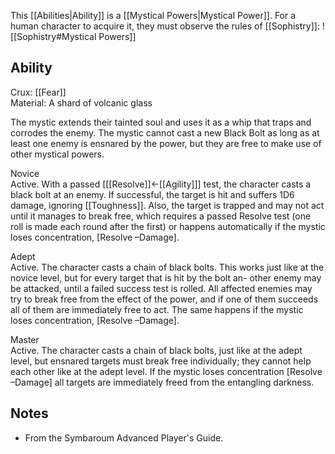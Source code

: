 This [[Abilities|Ability]] is a [[Mystical Powers|Mystical Power]]. For a human character to acquire it, they must observe the rules of [[Sophistry]]:
![[Sophistry#Mystical Powers]]
## Ability
Crux: [[Fear]]<br>Material: A shard of volcanic glass

The mystic extends their tainted soul and uses it as a whip that traps and corrodes the enemy. The mystic cannot cast a new Black Bolt as long as at least one enemy is ensnared by the power, but they are free to make use of other mystical powers.

Novice<br>Active. With a passed \[[[Resolve]]←[[Agility]]\] test, the character casts a black bolt at an enemy. If successful, the target is hit and suffers 1D6 damage, ignoring [[Toughness]]. Also, the target is trapped and may not act until it manages to break free, which requires a passed Resolve test (one roll is made each round after the first) or happens automatically if the mystic loses concentration, \[Resolve –Damage\].

Adept<br>Active. The character casts a chain of black bolts. This works just like at the novice level, but for every target that is hit by the bolt an- other enemy may be attacked, until a failed success test is rolled. All affected enemies may try to break free from the effect of the power, and if one of them succeeds all of them are immediately free to act. The same happens if the mystic loses concentration, \[Resolve –Damage\].

Master<br>Active. The character casts a chain of black bolts, just like at the adept level, but ensnared targets must break free individually; they cannot help each other like at the adept level. If the mystic loses concentration \[Resolve –Damage\] all targets are immediately freed from the entangling darkness.
## Notes
* From the Symbaroum Advanced Player's Guide.